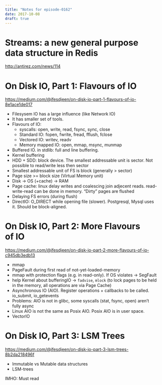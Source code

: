 ```yaml
---
title: "Notes for episode-0162"
date: 2017-10-08
draft: true
---
```


# Streams: a new general purpose data structure in Redis
http://antirez.com/news/114

# On Disk IO, Part 1: Flavours of IO 
https://medium.com/@ifesdjeen/on-disk-io-part-1-flavours-of-io-8e1ace1de017

- Filesysem IO has a large influence (like Network IO)
- It has smaller set of tools.
- Flavours of IO:
    - syscalls: open, write, read, fsync, sync, close
    - Standard IO: fopen, fwrite, fread, fflush, fclose
    - Vectored IO: writev, readv
    - Memory mapped IO: open, mmap, msync, munmap
- Buffered IO. in stdlib: full and line buffering.
- Kernel buffering
- HDD + SDD: block device. The smallest addressable unit is sector. Not possible to read/write less then sector
- Smallest addressable unit of FS is block (generally > sector)
- Page size >= block size (Virtual Memory unit)
- Disk -> OS (+cache) -> RAM
- Page cache: linux delay writes and coalescing join adjecent reads. read-write-read can be done in memory. “Dirty” pages are flushed
- Delaying FS errors (during flush)
- DirectIO: O_DIRECT while opening file (slower). Postgresql, Mysql uses it. Should be block-aligned.

# On Disk IO, Part 2: More Flavours of IO
https://medium.com/@ifesdjeen/on-disk-io-part-2-more-flavours-of-io-c945db3edb13
- mmap
- PageFault during first read of not-yet-loaded-memory
- mmap with protection flags (e.g. in read-only). If OS violates -> SegFault
- help Kernel about bufferingIO -> `fadvise`, `mlock` (to lock pages to be held in the memory, all operations are via Page Cache)
- Asynchronous IO (AIO). Register operations + callbacks to be called. io_submit, io_getevents
- Problems: AIO is not in glibc, some syscalls (stat, fsync, open) aren’t fully async
- Linux AIO is not the same as Posix AIO. Posix AIO is in user space.
- VectorIO

# On Disk IO, Part 3: LSM Trees
https://medium.com/@ifesdjeen/on-disk-io-part-3-lsm-trees-8b2da218496f
- Immutable vs Mutable data structures
- LSM-trees

IMHO: Must read
